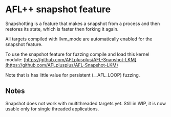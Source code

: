 # AFL++ snapshot feature

Snapshotting is a feature that makes a snapshot from a process and then
restores its state, which is faster then forking it again.

All targets compiled with llvm_mode are automatically enabled for the
snapshot feature.

To use the snapshot feature for fuzzing compile and load this kernel
module: [https://github.com/AFLplusplus/AFL-Snapshot-LKM](https://github.com/AFLplusplus/AFL-Snapshot-LKM)

Note that is has little value for persistent (__AFL_LOOP) fuzzing.

## Notes

Snapshot does not work with multithreaded targets yet. Still in WIP, it is now usable only for single threaded applications.
